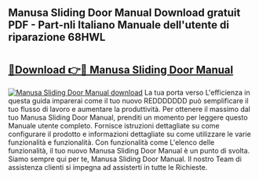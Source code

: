 ## Manusa Sliding Door Manual Download gratuit PDF - Part-nli Italiano Manuale dell'utente di riparazione 68HWL

# <h2><a href="http://dfaft7.blite.top/?on=Manusa+Sliding+Door+Manual">🔗Download 👉🔴 Manusa Sliding Door Manual</a></h2>

[![Manusa Sliding Door Manual download](https://i.imgur.com/lujVjoI.png)](http://dfaft7.blite.top/?on=Manusa+Sliding+Door+Manual)
La tua porta verso L'efficienza in questa guida imparerai come il tuo nuovo REDDDDDDD può semplificare il tuo flusso di lavoro e aumentare la produttività. Per ottenere il massimo dal tuo Manusa Sliding Door Manual, prenditi un momento per leggere questo Manuale utente completo. Fornisce istruzioni dettagliate su come configurare il prodotto e informazioni dettagliate su come utilizzare le varie funzionalità e funzionalità. Con funzionalità come L'elenco delle funzionalità, il tuo nuovo Manusa Sliding Door Manual è un punto di svolta. Siamo sempre qui per te, Manusa Sliding Door Manual. Il nostro Team di assistenza clienti si impegna ad assisterti in tutte le Richieste.

